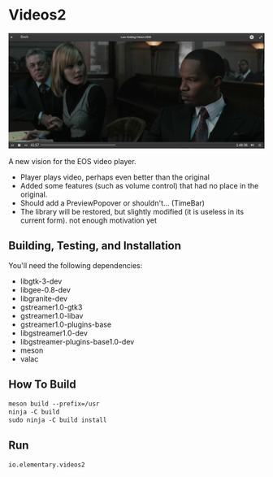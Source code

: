 # Videos2

<img src="data/screenshot.png" title="Videos2 screenshot" width="720"> </img>

A new vision for the EOS video player.
* Player plays video, perhaps even better than the original
* Added some features (such as volume control) that had no place in the original.
* Should add a PreviewPopover or shouldn't... (TimeBar)
* The library will be restored, but slightly modified (it is useless in its current form). not enough motivation yet

## Building, Testing, and Installation

You'll need the following dependencies:
* libgtk-3-dev
* libgee-0.8-dev
* libgranite-dev
* gstreamer1.0-gtk3
* gstreamer1.0-libav
* gstreamer1.0-plugins-base
* libgstreamer1.0-dev
* libgstreamer-plugins-base1.0-dev
* meson
* valac

## How To Build

    meson build --prefix=/usr
    ninja -C build
    sudo ninja -C build install

## Run
    io.elementary.videos2
